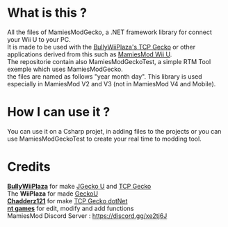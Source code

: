 # What is this ?
All the files of MamiesModGecko, a .NET framework library for connect your Wii U to your PC.    
It is made to be used with the [BullyWiiPlaza's TCP Gecko](https://github.com/BullyWiiPlaza/tcpgecko) or other applications derived from this such as [MamiesMod Wii U](https://github.com/nt-games-ytb/MamiesMod-Wii-U).    
The repositorie contain also MamiesModGeckoTest, a simple RTM Tool exemple which uses MamiesModGecko.    
the files are named as follows "year month day".
This library is used especially in MamiesMod V2 and V3 (not in MamiesMod V4 and Mobile).    

# How I can use it ?
You can use it on a Csharp projet, in adding files to the projects or you can use MamiesModGeckoTest to create your real time to modding tool.

# Credits
**[BullyWiiPlaza](https://www.youtube.com/user/BullyWiiPlaza)** for make [JGecko U](https://github.com/BullyWiiPlaza/JGeckoU) and [TCP Gecko](https://github.com/BullyWiiPlaza/tcpgecko)    
The **WiiPlaza** for made [GeckoU](https://github.com/XxModZxXWiiPlaza/GeckoU)    
**[Chadderz121](https://github.com/Chadderz121/)** for make [TCP Gecko dotNet](https://github.com/Chadderz121/tcp-gecko-dotnet/)    
**[nt games](https://www.youtube.com/c/ntgamesytb/)** for edit, modify and add functions    
MamiesMod Discord Server : https://discord.gg/xe2tj6J
